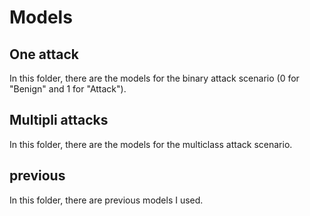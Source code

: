 # Models
## One attack
In this folder, there are the models for the binary attack scenario (0 for "Benign" and 1 for "Attack").

## Multipli attacks
In this folder, there are the models for the multiclass attack scenario.

## previous
In this folder, there are previous models I used.